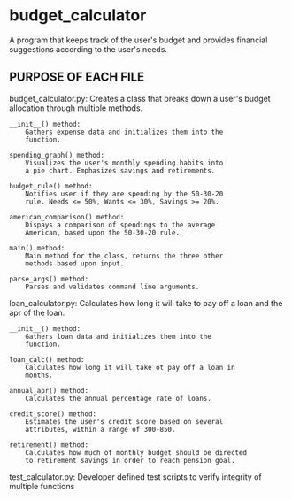# budget_calculator
A program that keeps track of the user's budget and provides financial
suggestions according to the user's needs. 

PURPOSE OF EACH FILE
-------------------------
budget_calculator.py:
	Creates a class that breaks down a user's budget allocation
	through multiple methods.

	__init__() method:
		Gathers expense data and initializes them into the
		function.

	spending_graph() method:
		Visualizes the user's monthly spending habits into
		a pie chart. Emphasizes savings and retirements.

	budget_rule() method:
		Notifies user if they are spending by the 50-30-20
		rule. Needs <= 50%, Wants <= 30%, Savings >= 20%.

	american_comparison() method:
		Dispays a comparison of spendings to the average
		American, based upon the 50-30-20 rule.

	main() method:
		Main method for the class, returns the three other
		methods based upon input.

	parse_args() method:
		Parses and validates command line arguments.
	

loan_calculator.py:
	Calculates how long it will take to pay off a loan and the apr
	of the loan.

	__init__() method:
		Gathers loan data and initializes them into the
		function.

	loan_calc() method:
		Calculates how long it will take ot pay off a loan in
		months.

	annual_apr() method:
		Calculates the annual percentage rate of loans.	

	credit_score() method:
		Estimates the user's credit score based on several
		attributes, within a range of 300-850.

	retirement() method:
		Calculates how much of monthly budget should be directed
		to retirement savings in order to reach pension goal.
	

test_calculator.py:
	Developer defined test scripts to verify integrity of multiple
	functions
